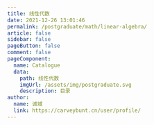 ```yaml
---
title: 线性代数
date: 2021-12-26 13:01:46
permalink: /postgraduate/math/linear-algebra/
article: false
sidebar: false
pageButton: false
comment: false
pageComponent: 
  name: Catalogue
  data: 
    path: 线性代数
    imgUrl: /assets/img/postgraduate.svg
    description: 目录
author: 
  name: 诚城
  link: https://carveybunt.cn/user/profile/
---
```

